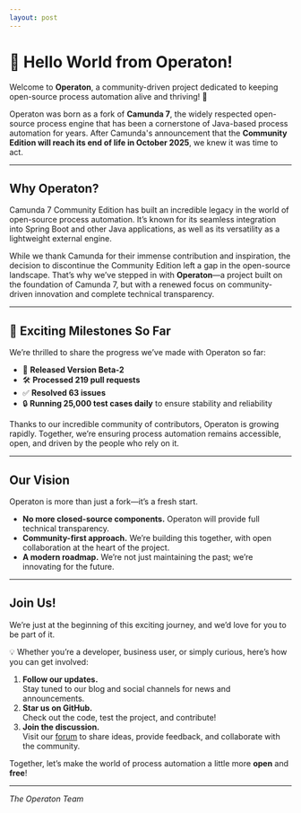 ```yaml
---
layout: post
---
```


# 👋 Hello World from Operaton!

Welcome to **Operaton**, a community-driven project dedicated to keeping open-source process automation alive and thriving! 🌟

Operaton was born as a fork of **Camunda 7**, the widely respected open-source process engine that has been a cornerstone of Java-based process automation for years. After Camunda's announcement that the **Community Edition will reach its end of life in October 2025**, we knew it was time to act.

---

## Why Operaton?

Camunda 7 Community Edition has built an incredible legacy in the world of open-source process automation. It’s known for its seamless integration into Spring Boot and other Java applications, as well as its versatility as a lightweight external engine.

While we thank Camunda for their immense contribution and inspiration, the decision to discontinue the Community Edition left a gap in the open-source landscape. That’s why we’ve stepped in with **Operaton**—a project built on the foundation of Camunda 7, but with a renewed focus on community-driven innovation and complete technical transparency.

---

## 🚀 Exciting Milestones So Far

We’re thrilled to share the progress we’ve made with Operaton so far:

- 🎯 **Released Version Beta-2**
- 🛠️ **Processed 219 pull requests**
- ✅ **Resolved 63 issues**
- 🔒 **Running 25,000 test cases daily** to ensure stability and reliability

Thanks to our incredible community of contributors, Operaton is growing rapidly. Together, we’re ensuring process automation remains accessible, open, and driven by the people who rely on it.

---

## Our Vision

Operaton is more than just a fork—it’s a fresh start.

- **No more closed-source components.** Operaton will provide full technical transparency.
- **Community-first approach.** We’re building this together, with open collaboration at the heart of the project.
- **A modern roadmap.** We’re not just maintaining the past; we’re innovating for the future.

---

## Join Us!

We’re just at the beginning of this exciting journey, and we’d love for you to be part of it.

💡 Whether you’re a developer, business user, or simply curious, here’s how you can get involved:

1. **Follow our updates.**  
   Stay tuned to our blog and social channels for news and announcements.
2. **Star us on GitHub.**  
   Check out the code, test the project, and contribute!
3. **Join the discussion.**  
   Visit our [forum](https://forum.operaton.org) to share ideas, provide feedback, and collaborate with the community.

Together, let’s make the world of process automation a little more **open** and **free**!

---

*The Operaton Team*  